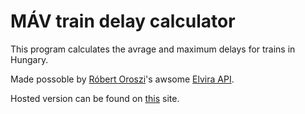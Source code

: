# MÁV train delay calculator
This program calculates the avrage and maximum delays for trains in Hungary.

Made possoble by [Róbert Oroszi](https://bitbucket.org/oroce/)'s awsome [Elvira API](https://bitbucket.org/oroce/elvira-api/wiki/Home).

Hosted version can be found on [this](https://www.janusmeter.hu/vonat/) site.